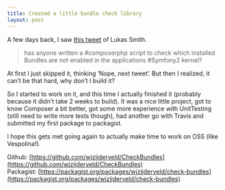```yaml
---
title: Created a little bundle check library
layout: post
---
```

A few days back, I saw [this tweet](https://twitter.com/lsmith/status/283840720228470784) of Lukas Smith.

> has anyone written a #composerphp script to check which installed Bundles are not enabled in the applications #Symfony2 kernel?


At first I just skipped it, thinking ‘Nope, next tweet’. But then I realized, it can’t be that hard, why don’t I build it?

So I started to work on it, and this time I actually finished it (probably because it didn’t take 2 weeks to build).
It was a nice little project, got to know Composer a bit better, got some more experience with UnitTesting (still need to write more tests though), had another go with Travis and submitted my first package to packagist.

I hope this gets met going again to actually make time to work on OSS (like Vespolina!).

Github: [https://github.com/wjzijderveld/CheckBundles](https://github.com/wjzijderveld/CheckBundles)  
Packagist: [https://packagist.org/packages/wjzijderveld/check-bundles](https://packagist.org/packages/wjzijderveld/check-bundles)